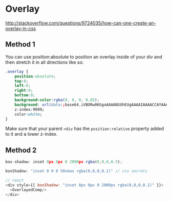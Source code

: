 # Overlay

http://stackoverflow.com/questions/9724035/how-can-one-create-an-overlay-in-css

## Method 1
You can use position:absolute to position an overlay inside of your div and then stretch it in all directions like so:
```css
.overlay {
    position:absolute;
    top:0;
    left:0;
    right:0;
    bottom:0;
    background-color:rgba(0, 0, 0, 0.85);
    background: url(data:;base64,iVBORw0KGgoAAAANSUhEUgAAAAIAAAACCAYAAABytg0kAAAAAXNSR0IArs4c6QAAAARnQU1BAACxjwv8YQUAAAAgY0hSTQAAeiYAAICEAAD6AAAAgOgAAHUwAADqYAAAOpgAABdwnLpRPAAAABl0RVh0U29mdHdhcmUAUGFpbnQuTkVUIHYzLjUuNUmK/OAAAAATSURBVBhXY2RgYNgHxGAAYuwDAA78AjwwRoQYAAAAAElFTkSuQmCC) repeat scroll transparent\9; /* ie fallback png background image */
    z-index:9999;
    color:white;
}
```
Make sure that your parent `<div` has the `position:relative` property added to it and a lower z-index.

## Method 2
```js
box-shadow: inset 0px 0px 0 2000px rgba(0,0,0,0.5);

boxShadow: "inset 0 0 0 50vmax rgba(0,0,0,0.1)" // css secrets
```

```js
// react
<div style={{ boxShadow: "inset 0px 0px 0 2000px rgba(0,0,0,0.2)" }}>
  <OverlayedComp/>
</div>
```
